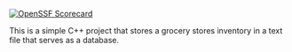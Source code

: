 [![OpenSSF Scorecard](htt‌ps://api.securityscorecards.dev/projects/github.com/Michael-Alvear-Pro-Coder/Groceries-Database/badge)](htt‌ps://securityscorecards.dev/viewer/?uri=github.com/Michael-Alvear-Pro-Coder/Groceries-Database)


This is a simple C++ project that stores a grocery stores inventory in a text file that serves as a database.
